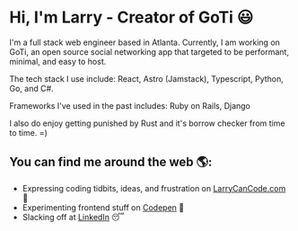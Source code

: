 # Hi, I'm Larry - Creator of GoTi 😃

I'm a full stack web engineer based in Atlanta.  Currently, I am working on GoTi, an open source social networking app that targeted to be performant, minimal, and easy to host.

The tech stack I use include: 
React, Astro (Jamstack), Typescript, Python, Go, and C#.  

Frameworks I've used in the past includes:
Ruby on Rails, Django

I also do enjoy getting punished by Rust and it's borrow checker from time to time.  =)

## You can find me around the web 🌎:
- Expressing coding tidbits, ideas, and frustration on [LarryCanCode.com](https://larrycancode.com) 💩
- Experimenting frontend stuff on [Codepen](https://codepen.io/larrylwchan) 🏓
- Slacking off at [LinkedIn](https://www.linkedin.com/in/larrylwchan/) 😴
